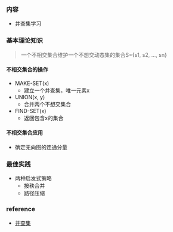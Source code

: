 ### 内容* 并查集学习### 基本理论知识> 一个不相交集合维护一个不想交动态集的集合S={s1, s2, ..., sn}#### 不相交集合的操作* MAKE-SET(x)    * 建立一个并查集，唯一元素x* UNION(x, y)    * 合并两个不想交集合* FIND-SET(x)    * 返回包含x的集合#### 不相交集合应用* 确定无向图的连通分量### 最佳实践 * 两种启发式策略    * 按秩合并    * 路径压缩### reference* [并查集](https://www.cnblogs.com/cyjb/p/UnionFindSets.html)